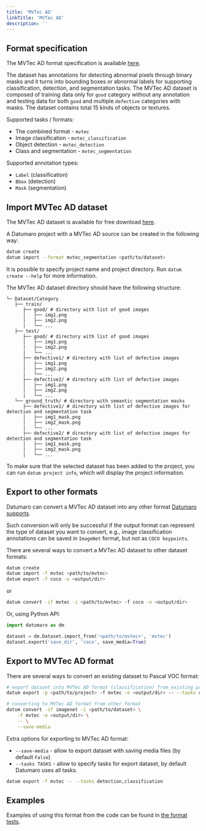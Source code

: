 ```yaml
---
title: 'MVTec AD'
linkTitle: 'MVTec AD'
description: ''
---
```


## Format specification

The MVTec AD format specification is available
[here](https://link.springer.com/content/pdf/10.1007/s11263-020-01400-4.pdf).

The dataset has annotations for detecting abnormal pixels through binary masks
and it turns into bounding boxes or abnormal labels for supporting classification,
detection, and segmentation tasks. The MVTec AD dataset is composed of training data only 
for `good` category without any annotation and testing data for both `good` and multiple 
`defective` categories with masks. The dataset contains total 15 kinds of objects or textures.

Supported tasks / formats:
- The combined format - `mvtec`
- Image classification - `mvtec_classification`
- Object detection - `mvtec_detection`
- Class and segmentation - `mvtec_segmentation`

Supported annotation types:
- `Label` (classification)
- `Bbox` (detection)
- `Mask` (segmentation)

## Import MVTec AD dataset

The MVTec AD dataset is available for free download
[here](https://www.mvtec.com/company/research/datasets/mvtec-ad).

A Datumaro project with a MVTec AD source can be created in the following way:

``` bash
datum create
datum import --format mvtec_segmentation <path/to/dataset>
```

It is possible to specify project name and project directory. Run
`datum create --help` for more information.

The MVTec AD dataset directory should have the following structure:

<!--lint disable fenced-code-flag-->
```
└─ Dataset/Category
   ├── train/
      ├── good/ # directory with list of good images
      │   ├── img1.png
      |   ├── img2.png
      |   └── ...
   ├── test/
      ├── good/ # directory with list of good images
      │   ├── img1.png
      |   ├── img2.png
      |   └── ...
      ├── defective1/ # directory with list of defective images
      │   ├── img1.png
      |   ├── img2.png
      |   └── ...
      ├── defective2/ # directory with list of defective images
      │   ├── img1.png
      |   ├── img2.png
      |   └── ...
   └── ground_truth/ # directory with semantic segmentation masks
      ├── defective1/ # directory with list of defective images for detection and segmentation task
      │   ├── img1_mask.png
      |   ├── img2_mask.png
      |   └── ...
      ├── defective2/ # directory with list of defective images for detection and segmentation task
      │   ├── img1_mask.png
      |   ├── img2_mask.png
      |   └── ...
```

To make sure that the selected dataset has been added to the project, you
can run `datum project info`, which will display the project information.

## Export to other formats

Datumaro can convert a MVTec AD dataset into any other format
[Datumaro supports](/docs/user-manual/supported_formats).

Such conversion will only be successful if the output
format can represent the type of dataset you want to convert,
e.g., image classification annotations can be
saved in `ImageNet` format, but not as `COCO keypoints`.

There are several ways to convert a MVTec AD dataset to other dataset formats:

``` bash
datum create
datum import -f mvtec <path/to/mvtec>
datum export -f coco -o <output/dir>
```
or
``` bash
datum convert -if mvtec -i <path/to/mvtec> -f coco -o <output/dir>
```

Or, using Python API:

```python
import datumaro as dm

dataset = dm.Dataset.import_from('<path/to/mvtec>', 'mvtec')
dataset.export('save_dir', 'coco', save_media=True)
```

## Export to MVTec AD format

There are several ways to convert an existing dataset to Pascal VOC format:

``` bash
# export dataset into MVTec AD format (classification) from existing project
datum export -p <path/to/project> -f mvtec -o <output/dir> -- --tasks classification
```
``` bash
# converting to MVTec AD format from other format
datum convert -if imagenet -i <path/to/dataset> \
    -f mvtec -o <output/dir> \
    -- \
    --save-media
```

Extra options for exporting to MVTec AD format:
- `--save-media` - allow to export dataset with saving media files
  (by default `False`)
- `--tasks TASKS` - allow to specify tasks for export dataset,
  by default Datumaro uses all tasks.

```bash
datum export -f mvtec -- --tasks detection,classification
```

## Examples

Examples of using this format from the code can be found in
[the format tests](https://github.com/openvinotoolkit/datumaro/blob/develop/tests/unit/test_mvtec_format.py).
